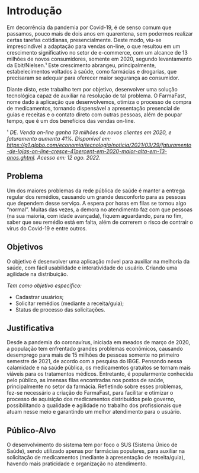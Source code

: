 # Introdução

Em decorrência da pandemia por Covid-19, é de senso comum que passamos, pouco mais de dois anos em quarentena, sem podermos realizar certas tarefas cotidianas, presencialmente.
Deste modo, viu-se imprescindível a adaptação para vendas on-line, o que resultou em um crescimento significativo no setor de e-commerce, com um alcance de 13 milhões de novos consumidores, somente em 2020, segundo levantamento da Ebit/Nielsen.¹
Este crescimento abrangeu, principalmente, estabelecimentos voltados à saúde, como farmácias e drogarias, que precisaram se adequar para oferecer maior segurança ao consumidor. 

Diante disto, este trabalho tem por objetivo, desenvolver uma solução tecnológica capaz de auxiliar na resolução de tal problema. 
O FarmaFast, nome dado à aplicação que desenvolvemos, otimiza o processo de compra de medicamentos, tornando  dispensável a apresentação presencial de guias e receitas e o contato direto com outras pessoas, além de poupar tempo, que é um dos benefícios das vendas on-line.

¹ *DE. Venda on-line ganha 13 milhões de novos clientes em 2020, e faturamento aumenta 41%. Disponível em: <https://g1.globo.com/economia/tecnologia/noticia/2021/03/29/faturamento-de-lojas-on-line-cresce-41percent-em-2020-maior-alta-em-13-anos.ghtml>. Acesso em: 12 ago. 2022.*

## Problema

Um dos maiores problemas da rede pública de saúde é manter a entrega regular dos remédios, causando um grande desconforto para as pessoas que dependem desse serviço. A espera por horas em filas se tornou algo “normal”. Muitas das vezes, a demora no atendimento faz com que pessoas (na sua maioria, com idade avançada), fiquem aguardando, para no fim, saber que seu remédio está em falta, além de correrem o risco de contrair o vírus do Covid-19 e entre outros.

## Objetivos

O objetivo é desenvolver uma aplicação móvel para auxiliar na melhoria da saúde, com fácil usabilidade e interatividade do usuário. Criando uma agilidade na distribuição.

*Tem como objetivo específico:* 

* Cadastrar usuários;
* Solicitar remédios (mediante a receita/guia);
* Status de processo das solicitações.

## Justificativa

Desde a pandemia do coronavírus, iniciada em meados de março de 2020, a população tem enfrentado grandes problemas econômicos, causando desemprego para mais de 15 milhões de pessoas somente no primeiro semestre de 2021, de acordo com a pesquisa do IBGE. Pensando nessa calamidade e na saúde pública, os medicamentos gratuitos se tornam mais viáveis para os tratamentos médicos. Entretanto, é popularmente conhecida pelo público, as imensas filas encontradas nos postos de saúde, principalmente no setor da farmácia. Refletindo sobre esses problemas, fez-se necessário a criação do FarmaFast, para facilitar e otimizar o processo de aquisição dos medicamentos distribuídos pelo governo, possibilitando a qualidade e agilidade no trabalho dos profissionais que atuam nesse meio e garantindo um melhor atendimento para o usuário.

## Público-Alvo

O desenvolvimento do sistema tem por foco o SUS (Sistema Único de Saúde), sendo utilizado apenas por farmácias populares, para auxiliar na solicitação de medicamentos (mediante à apresentação de receita/guia), havendo mais praticidade e organização no atendimento. 

